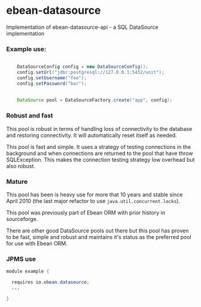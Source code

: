 # ebean-datasource
Implementation of ebean-datasource-api - a SQL DataSource implementation


### Example use:

```java

    DataSourceConfig config = new DataSourceConfig();
    config.setUrl("jdbc:postgresql://127.0.0.1:5432/unit");
    config.setUsername("foo");
    config.setPassword("bar");
    
    
    DataSource pool = DataSourceFactory.create("app", config);    

```


### Robust and fast

This pool is robust in terms of handling loss of connectivity to the database and restoring connectivity.
It will automatically reset itself as needed.

This pool is fast and simple. It uses a strategy of testing connections in the background and when connections
are returned to the pool that have throw SQLException. This makes the connection testing strategy low overhead
but also robust.



### Mature

This pool has been is heavy use for more that 10 years and stable since April 2010 (the last major refactor to use  `java.util.concurrent.locks`).  

This pool was previously part of Ebean ORM with prior history in sourceforge.

There are other good DataSource pools out there but this pool has proven to be fast, simple and robust and maintains it's status as the preferred pool for use with Ebean ORM.


### JPMS use

```java
module example {

  requires io.ebean.datasource;
  ...

}

```
